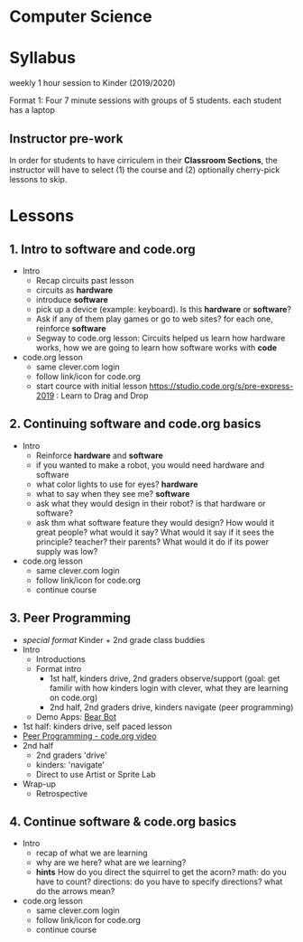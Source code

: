 # Computer Science

# Syllabus

weekly 1 hour session to Kinder (2019/2020)

Format 1: Four 7 minute sessions with groups of 5 students.  each student has a laptop

## Instructor pre-work

In order for students to have cirriculem in their **Classroom Sections**, the instructor will have to select (1) the course and (2) optionally cherry-pick lessons to skip.

# Lessons

## 1. Intro to software and code.org
* Intro
  * Recap circuits past lesson
  * circuits as **hardware**
  * introduce **software**
  * pick up a device (example: keyboard).  Is this **hardware** or **software**?
  * Ask if any of them play games or go to web sites?  for each one, reinforce **software**
  * Segway to code.org lesson: Circuits helped us learn how hardware works, how we are going to learn how software works with **code**
* code.org lesson
  * same clever.com login
  * follow link/icon for code.org
  * start cource with initial lesson https://studio.code.org/s/pre-express-2019 : Learn to Drag and Drop

## 2. Continuing software and code.org basics
* Intro
  * Reinforce **hardware** and **software**
  * if you wanted to make a robot, you would need hardware and software
  * what color lights to use for eyes?  **hardware**
  * what to say when they see me?  **software**
  * ask what they would design in their robot?  is that hardware or software?
  * ask thm what software feature they would design?  How would it great people?  what would it say?  What would it say if it sees the principle? teacher?  their parents?  What would it do if its power supply was low?
* code.org lesson
  * same clever.com login
  * follow link/icon for code.org
  * continue course

## 3. Peer Programming
* *special format*  Kinder + 2nd grade class buddies
* Intro
  * Introductions
  * Format intro
    * 1st half, kinders drive, 2nd graders observe/support (goal: get familir with how kinders login with clever, what they are learning on code.org)
    * 2nd half, 2nd graders drive, kinders navigate (peer programming)
  * Demo Apps: [Bear Bot](https://studio.code.org/projects/applab/pLba-GGaMFFM-1QfC2RRLMQfEgiujXZG4f_BU7r1kss)
* 1st half: kinders drive, self paced lesson
* [Peer Programming - code.org video](https://www.youtube.com/watch?v=vgkahOzFH2Q)
* 2nd half
  * 2nd graders 'drive'
  * kinders: 'navigate'
  * Direct to use Artist or Sprite Lab
* Wrap-up
  * Retrospective
  
## 4. Continue software & code.org basics
* Intro
  * recap of what we are learning
  * why are we here?  what are we learning?
  * **hints** How do you direct the squirrel to get the acorn?   math: do you have to count?  directions: do you have to specify directions?  what do the arrows mean? 
* code.org lesson
  * same clever.com login
  * follow link/icon for code.org
  * continue course


